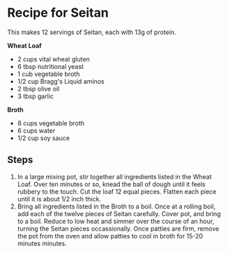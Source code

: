 # Recipe for Seitan 

This makes 12 servings of Seitan, each with 13g of protein.

**Wheat Loaf**
* 2 cups vital wheat gluten
* 6 tbsp nutritional yeast
* 1 cub vegetable broth
* 1/2 cup Bragg's Liquid aminos
* 2 tbsp olive oil
* 3 tbsp garlic

**Broth**
* 8 cups vegetable broth
* 6 cups water
* 1/2 cup soy sauce

## Steps
1. In a large mixing pot, stir together all ingredients listed in the Wheat Loaf. Over ten minutes or so, knead the ball of dough until it feels rubbery to the touch. Cut the loaf 12 equal pieces. Flatten each piece until it is about 1/2 inch thick.
2. Bring all ingredients listed in the Broth to a boil. Once at a rolling boil, add each of the twelve pieces of Seitan carefully. Cover pot, and bring to a boil. Reduce to low heat and simmer over the course of an hour, turning the Seitan pieces occassionally. Once patties are firm, remove the pot from the oven and allow patties to cool in broth for 15-20 minutes minutes.



